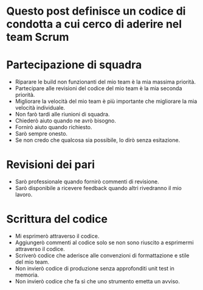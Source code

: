 # Questo post definisce un codice di condotta a cui cerco di aderire nel team Scrum

# Partecipazione di squadra

- Riparare le build non funzionanti del mio team è la mia massima priorità.
- Partecipare alle revisioni del codice del mio team è la mia seconda priorità.
- Migliorare la velocità del mio team è più importante che migliorare la mia velocità individuale.
- Non farò tardi alle riunioni di squadra.
- Chiederò aiuto quando ne avrò bisogno.
- Fornirò aiuto quando richiesto.
- Sarò sempre onesto.
- Se non credo che qualcosa sia possibile, lo dirò senza esitazione.


# Revisioni dei pari

- Sarò professionale quando fornirò commenti di revisione.
- Sarò disponibile a ricevere feedback quando altri rivedranno il mio lavoro.


# Scrittura del codice

- Mi esprimerò attraverso il codice.
- Aggiungerò commenti al codice solo se non sono riuscito a esprimermi attraverso il codice.
- Scriverò codice che aderisce alle convenzioni di formattazione e stile del mio team.
- Non invierò codice di produzione senza approfonditi unit test in memoria.
- Non invierò codice che fa sì che uno strumento emetta un avviso.